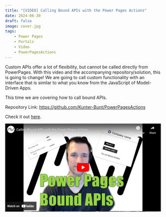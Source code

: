 ```yaml
---
title: "[VIDEO] Calling Bound APIs with the Power Pages Actions"
date: 2024-06-30
draft: false
image: cover.jpg
tags: 
    - Power Pages
    - Portals
    - Video
    - PowerPagesActions
---
```


Custom APIs offer a lot of flexibility, but cannot be called directly from PowerPages. With this video and the accompanying repository/solution, this is going to change! We are going to call custom functionality with an interface that is similar to what you know from the JavaScript of Model-Driven Apps.

This time we are covering how to call bound APIs.

Repository Link: https://github.com/Kunter-Bunt/PowerPagesActions

Check it out [here](https://youtu.be/2Q7ox1fyci0).

[![](video.jpg)](https://youtu.be/2Q7ox1fyci0)